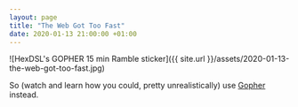 ```yaml
---
layout: page
title: "The Web Got Too Fast"
date: 2020-01-13 21:00:00 +01:00
---
```


![HexDSL's GOPHER 15 min Ramble sticker]({{ site.url }}/assets/2020-01-13-the-web-got-too-fast.jpg)

So (watch and learn how you could, pretty unrealistically) use [Gopher](https://www.youtube.com/watch?v=ORgk-AwD7SQ) instead.
